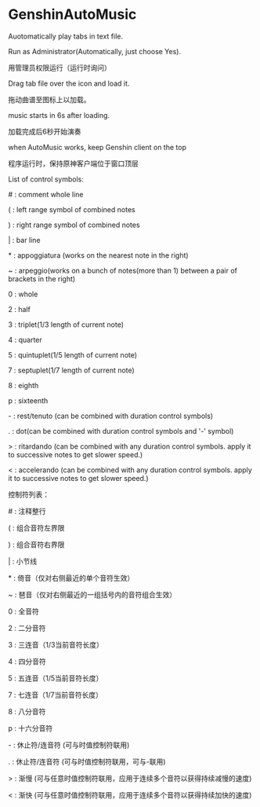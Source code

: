 # GenshinAutoMusic
Auotomatically play tabs in text file.

Run as Administrator(Automatically, just choose Yes).

用管理员权限运行（运行时询问）

Drag tab file over the icon and load it.

拖动曲谱至图标上以加载。

music starts in 6s after loading.

加载完成后6秒开始演奏

when AutoMusic works, keep Genshin client on the top

程序运行时，保持原神客户端位于窗口顶层

List of control symbols:
 
 \# : comment whole line
 
 \( : left range symbol of combined notes
 
 \) : right range symbol of combined notes
 
 \| : bar line


 \* : appoggiatura (works on the nearest note in the right)
 
 ~ : arpeggio(works on a bunch of notes(more than 1) between a pair of brackets in the right)
 
 0 : whole
 
 2 : half
 
 3 : triplet(1/3 length of current note)
 
 4 : quarter
 
 5 : quintuplet(1/5 length of current note)
 
 7 : septuplet(1/7 length of current note)
 
 8 : eighth
 
 p : sixteenth

 \- : rest/tenuto (can be combined with duration control symbols)

\. : dot(can be combined with duration control symbols and '-' symbol)

\> : ritardando (can be combined with any duration control symbols. apply it to successive notes to get slower speed.)

\< : accelerando (can be combined with any duration control symbols. apply it to successive notes to get slower speed.)



控制符列表：

\# : 注释整行
 
 \( : 组合音符左界限
 
 \) : 组合音符右界限
 
 \| : 小节线


 
 \* : 倚音（仅对右侧最近的单个音符生效）
 
 \~ : 琶音（仅对右侧最近的一组括号内的音符组合生效）
 
0 : 全音符
 
 2 : 二分音符

3 : 三连音（1/3当前音符长度）

4 : 四分音符
 
 5 : 五连音（1/5当前音符长度）
 
 7 : 七连音（1/7当前音符长度）
 
 8 : 八分音符
 
 p : 十六分音符

\- : 休止符/连音符 (可与时值控制符联用)
 
 \. : 休止符/连音符 (可与时值控制符联用，可与-联用)
 
 \> : 渐慢 (可与任意时值控制符联用，应用于连续多个音符以获得持续减慢的速度)

\< : 渐快 (可与任意时值控制符联用，应用于连续多个音符以获得持续加快的速度)




